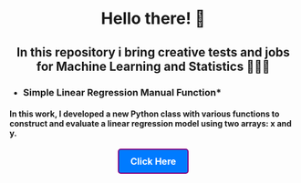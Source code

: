 <h1><p align="center">Hello there! 💭</p></h1>

<h2><p align="center">In this repository i bring creative tests and jobs for Machine Learning and Statistics 👨🏿‍💻</p></h2>

- ### Simple Linear Regression Manual Function*

#### In this work, I developed a new Python class with various functions to construct and evaluate a linear regression model using two arrays: x and y.

<p align="center">
  <a href="https://github.com/velosoberti/DataScience/blob/main/Projeto_Estatistica_Inferencial_Python.ipynb" style="
    display: inline-block;
    padding: 10px 20px;
    font-size: 16px;
    font-weight: bold;
    color: #fff;
    background-color: #007bff;
    border: 2px solid #800080;
    border-radius: 5px;
    text-decoration: none;
  ">
    Click Here
  </a>
</p>
